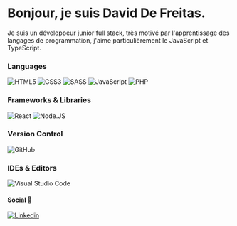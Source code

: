 <p align="center">
<h1>Bonjour, je suis David De Freitas.</h2> 
</p>

Je suis un développeur junior full stack, très motivé par l'apprentissage des langages de programmation, j'aime particulièrement le JavaScript et TypeScript.

### Languages

![HTML5](https://img.shields.io/badge/-HTML5-%23E44D27?style=for-the-badge&logo=html5&logoColor=ffffff)
![CSS3](https://img.shields.io/badge/-CSS3-%231572B6?style=for-the-badge&logo=css3)
![SASS](https://img.shields.io/badge/SASS-hotpink.svg?style=for-the-badge&logo=SASS&logoColor=white)
![JavaScript](https://img.shields.io/badge/JAVASCRIPT-323330?style=for-the-badge&logo=javascript&logoColor=F7DF1E)
![PHP](https://img.shields.io/badge/php-%23777BB4.svg?style=for-the-badge&logo=php&logoColor=white)



### Frameworks & Libraries

![React](https://img.shields.io/badge/react-%2320232a.svg?style=for-the-badge&logo=react&logoColor=%2361DAFB)
![Node.JS](https://img.shields.io/badge/NODE.JS-43853D?style=for-the-badge&logo=node.js&logoColor=ffffff)

### Version Control

![GitHub](https://img.shields.io/badge/github-%23121011.svg?style=for-the-badge&logo=github&logoColor=white)

### IDEs & Editors

![Visual Studio Code](https://img.shields.io/badge/Visual%20Studio%20Code-0078d7.svg?style=for-the-badge&logo=visual-studio-code&logoColor=white)

#### Social 👥

[![Linkedin](https://img.shields.io/badge/-deFreitas%20David-black?style=for-the-badge&logo=Linkedin)](https://www.linkedin.com/in/david-de-freitas-a85467206/)
